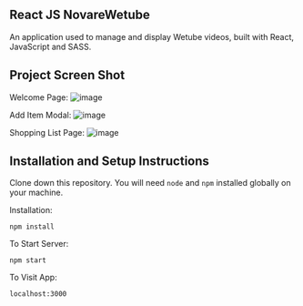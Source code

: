 ## React JS NovareWetube

An application used to manage and display Wetube videos, built with React, JavaScript and SASS.

## Project Screen Shot

Welcome Page:
![image](https://user-images.githubusercontent.com/39488415/202709165-cc4674c0-9caf-4183-a710-0fe547ff9d4a.png)

Add Item Modal:
![image](https://user-images.githubusercontent.com/39488415/202709569-54155eb7-2fb4-4b89-a9f0-75fc262cf688.png)

Shopping List Page:
![image](https://user-images.githubusercontent.com/39488415/202709930-452d4da2-bce5-422f-9462-143435b153f2.png)

## Installation and Setup Instructions

Clone down this repository. You will need `node` and `npm` installed globally on your machine.  

Installation:

`npm install`  

To Start Server:

`npm start`  

To Visit App:

`localhost:3000`
